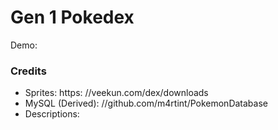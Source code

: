 # Gen 1 Pokedex
Demo:

### Credits
* Sprites: https: //veekun.com/dex/downloads
* MySQL (Derived): //github.com/m4rtint/PokemonDatabase
* Descriptions: 